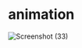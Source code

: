 # animation

![Screenshot (33)](https://user-images.githubusercontent.com/91942752/218439994-46620ed0-c396-4167-81d9-561dedab6210.png)
